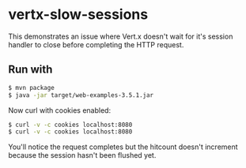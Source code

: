 # vertx-slow-sessions

This demonstrates an issue where Vert.x doesn't wait for it's session handler to close before completing the HTTP request.

## Run with
```bash
$ mvn package
$ java -jar target/web-examples-3.5.1.jar
```

Now curl with cookies enabled:
```bash
$ curl -v -c cookies localhost:8080
$ curl -v -c cookies localhost:8080
```

You'll notice the request completes but the hitcount doesn't increment because the session hasn't been flushed yet.
